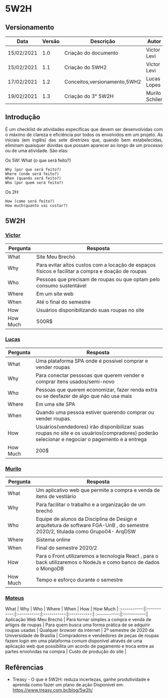 # 5W2H


## Versionamento

| Data | Versão | Descrição | Autor |
|------|--------|-----------|-------|
| 15/02/2021 | 1.0 | Criação do documento | Victor Levi |
| 15/02/2021 | 1.1 | Criação do 5WH2 | Victor Levi |
| 17/02/2021 | 1.2 | Conceitos,versionamento,5WH2| Lucas Lopes |
| 19/02/2021 | 1.3 | Criação do 3° 5W2H| Murilo Schiler |


## Introdução

<p align="justify"> É  um checklist de atividades específicas que devem ser desenvolvidas com o máximo de clareza e eficiência por todos os envolvidos em um projeto. As iniciais (em inglês) das sete diretrizes que, quando bem estabelecidas, eliminam quaisquer dúvidas que possam aparecer ao longo de um processo ou de uma atividade. São elas: </p>

Os 5W:
    What (o que será feito?)

    Why (por que será feito?)
    Where (onde será feito?)
    When (quando será feito?)
    Who (por quem será feito?)

Os 2H:

    How (como será feito?)
    How much(quanto vai custar?)


## 5W2H 

### [Victor](https://github.com/VictorLeviPeixoto/)


| Pergunta | Resposta |
| -- | -- |
| What  |  Site Meu Brechó |
| Why  | Para evitar altos custos com a locação de espaços físicos e facilitar a compra e doação de roupas| 
| Who  | Pessoas que precisam de roupas ou que optam pelo consumo sustentável | 
| Where  |  Em um síte web | 
| When |  Até o final do semestre |
| How  |  Usuários disponibilizando suas roupas no site  |
| How Much | 500R$

### [Lucas](https://github.com/lucaslop/)

| Pergunta | Resposta |
| -- | -- |
| What  |  Uma plataforma SPA onde é possível comprar e vender roupas |
| Why  | Para conectar pesssoas que querem vender e comprar itens usados/semi-novo | 
| Who  | Pessoas que querem economizar, fazer renda extra ou se desfazer de algo que não usa mais | 
| Where  |  Em uma site SPA | 
| When |  Quando uma pessoa estiver querendo comprar ou vender roupas. |
| How  |  Usuários(vendedores) irão disponibilizar suas roupas no site e os usuários(compradores) poderão selecionar e negociar o pagemento e a entrega |
| How Much | 200$

### [Murilo](https://github.com/muriloschiler)


| Pergunta | Resposta |
| -- | -- |
| What  |  Um aplicativo web que permite a compra e venda de itens de vestiário |
| Why  | Para facilitar o trabalho e a organização de um brechó| 
| Who  | Equipe de alunos da Disciplina de Design e arquitetura de software FGA-UnB , do semestre 2020/2, titulada como Grupo04- ArqDSW | 
| Where  |  Sistema online | 
| When | Final do semestre  2020/2 |
| How  |  Para o Front utilizaremos a tecnologia React , para o back utilizaremos o NodeJs e como banco de dados o MongoDB |
| How Much | Tempo e esforço durante o semestre

### [Mateus](https://github.com/matheusfilipe95)

What | Why | Who | Where | When | How | How Much |
:-----------:|:-----------:|:-----------:|:-----------:|:-----------:|
:-----------:|:-----------:|
Aplicação Web Meu Brechó | Para tornar simples a compra e venda de artigos de
roupas | Para quem busca uma forma prática de se adquirir roupas usadas |
Qualquer browser da internet | 2º semestre de 2020 da Universidade de Brasília 
| Compradores e vendedores de peças de roupas fazem login em uma plataforma 
comum disponível através de uma aplicação web que possibilita um acordo de 
pagamento e troca entre as partes envolvidas na compra | Custo de produção do site |

## Refêrencias

* Treasy - O que é 5W2H: reduza incertezas, ganhe produtividade e aprenda como fazer um plano de ação Disponível em: https://www.treasy.com.br/blog/5w2h/



